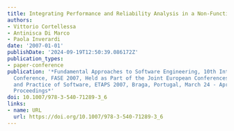 ```yaml
---
title: Integrating Performance and Reliability Analysis in a Non-Functional MDA Framework
authors:
- Vittorio Cortellessa
- Antinisca Di Marco
- Paola Inverardi
date: '2007-01-01'
publishDate: '2024-09-19T12:50:39.086172Z'
publication_types:
- paper-conference
publication: '*Fundamental Approaches to Software Engineering, 10th International
  Conference, FASE 2007, Held as Part of the Joint European Conferences, on Theory
  and Practice of Software, ETAPS 2007, Braga, Portugal, March 24 - April 1, 2007,
  Proceedings*'
doi: 10.1007/978-3-540-71289-3_6
links:
- name: URL
  url: https://doi.org/10.1007/978-3-540-71289-3_6
---
```

